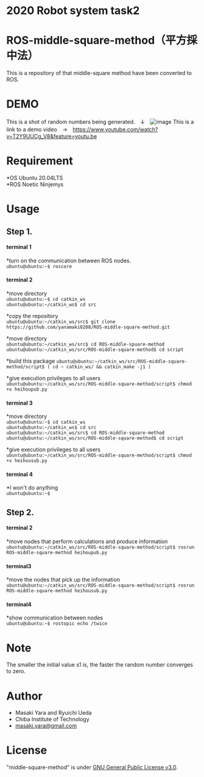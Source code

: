 # 2020 Robot system task2 
# ROS-middle-square-method（平方採中法）  

This is a repository of  that middle-square method have been converted to ROS.

# DEMO
This is a shot of random numbers being generated.　↓　![image](https://user-images.githubusercontent.com/66021066/103771582-5607b300-506b-11eb-9dab-7a3d909c44f7.png)
This is a link to a demo video　→　https://www.youtube.com/watch?v=T2Y9UUCg_V8&feature=youtu.be

# Requirement  
*OS Ubuntu 20.04LTS  
*ROS Noetic Ninjemys  

# Usage
## Step 1.
#### terminal 1

*turn on the communication between ROS nodes.  
`ubuntu@ubuntu:~$ roscore`  

#### terminal 2

*move directory  
`ubuntu@ubuntu:~$ cd catkin_ws`  
`ubuntu@ubuntu:~/catkin_ws$ cd src`  

*copy the repository  
`ubuntu@ubuntu:~/catkin_ws/src$ git clone https://github.com/yanamaki0208/ROS-middle-square-method.git`  

*move directory  
`ubuntu@ubuntu:~/catkin_ws/src$ cd ROS-middle-spuare-method`  
`ubuntu@ubuntu:~/catkin_ws/src/ROS-middle-square-method$ cd script`  

*build this package
`ubuntu@ubuntu:~/catkin_ws/src/ROS-middle-square-method/script$ ( cd ~ catkin_ws/ && catkin_make -j1 )`  

*give execution privileges to all users  
`ubuntu@ubuntu:~/catkin_ws/src/ROS-middle-square-method/script$ chmod +x heihoupub.py`  

#### terminal 3  

*move directory  
`ubuntu@ubuntu:~$ cd catkin_ws`  
`ubuntu@ubuntu:~/catkin_ws$ cd src`  
`ubuntu@ubuntu:~/catkin_ws/src$ cd ROS-middle-square-method`  
`ubuntu@ubuntu:~/catkin_ws/src/ROS-middle-square-method$ cd script`  

*give execution privileges to all users  
`ubuntu@ubuntu:~/catkin_ws/src/ROS-middle-square-method/script$ chmod +x heihousub.py`  

#### terminal 4  

*I won't do anything  
`ubuntu@ubuntu:~$` 

## Step 2.
#### terminal 2  

*move nodes that perform calculations and produce information  
`ubuntu@ubuntu:~/catkin_ws/src/ROS-middle-square-method/script$ rosrun ROS-middle-square-method heihoupub.py`  

#### terminal3  

*move the nodes that pick up the information  
`ubuntu@ubuntu:~/catkin_ws/src/ROS-middle-square-method/script$ rosrun ROS-middle-square-method heihousub.py`  

#### terminal4  

*show communication between nodes  
`ubuntu@ubuntu:~$ rostopic echo /twice`  

# Note

The smaller the initial value s1 is, the faster the random number converges to zero.

# Author

* Masaki Yara and Ryuichi Ueda  
* Chiba Institute of Technology  
* masaki.yara@gmail.com  

# License

"middle-square-method" is under [GNU General Public License v3.0](https://ja.wikipedia.org/wiki/GNU_General_Public_License#%E3%83%90%E3%83%BC%E3%82%B8%E3%83%A7%E3%83%B33).
